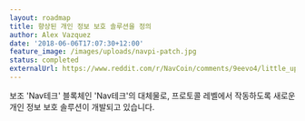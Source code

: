 ```yaml
---
layout: roadmap
title: 향상된 개인 정보 보호 솔루션을 정의
author: Alex Vazquez
date: '2018-06-06T17:07:30+12:00'
feature_image: /images/uploads/navpi-patch.jpg
status: completed
externalUrl: https://www.reddit.com/r/NavCoin/comments/9eevo4/little_update_from_dev_team/
---
```


보조 'Nav테크' 블록체인 'Nav테크'의 대체물로, 프로토콜 레벨에서 작동하도록 새로운 개인 정보 보호 솔루션이 개발되고 있습니다.
